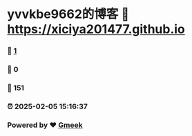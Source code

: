 # yvvkbe9662的博客 :link: https://xiciya201477.github.io 
### :page_facing_up: [1](https://xiciya201477.github.io/tag.html) 
### :speech_balloon: 0 
### :hibiscus: 151 
### :alarm_clock: 2025-02-05 15:16:37 
### Powered by :heart: [Gmeek](https://github.com/Meekdai/Gmeek)
